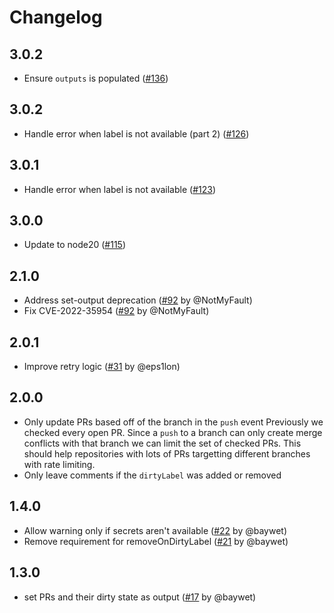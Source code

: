 # Changelog

## 3.0.2

- Ensure `outputs` is populated ([#136](https://github.com/eps1lon/actions-label-merge-conflict/pull/136))

## 3.0.2

- Handle error when label is not available (part 2) ([#126](https://github.com/eps1lon/actions-label-merge-conflict/pull/126))

## 3.0.1

- Handle error when label is not available ([#123](https://github.com/eps1lon/actions-label-merge-conflict/pull/123))

## 3.0.0

- Update to node20 ([#115](https://github.com/eps1lon/actions-label-merge-conflict/pull/115))

## 2.1.0

- Address set-output deprecation ([#92](https://github.com/eps1lon/actions-label-merge-conflict/pull/92) by @NotMyFault)
- Fix CVE-2022-35954 ([#92](https://github.com/eps1lon/actions-label-merge-conflict/pull/92) by @NotMyFault)

## 2.0.1

- Improve retry logic ([#31](https://github.com/eps1lon/actions-label-merge-conflict/pull/31) by @eps1lon)

## 2.0.0

- Only update PRs based off of the branch in the `push` event
  Previously we checked every open PR.
  Since a `push` to a branch can only create merge conflicts with that branch we can limit the set of checked PRs.
  This should help repositories with lots of PRs targetting different branches with rate limiting.
- Only leave comments if the `dirtyLabel` was added or removed

## 1.4.0

- Allow warning only if secrets aren't available ([#22](https://github.com/eps1lon/actions-label-merge-conflict/pull/22) by @baywet)
- Remove requirement for removeOnDirtyLabel ([#21](https://github.com/eps1lon/actions-label-merge-conflict/pull/21) by @baywet)

## 1.3.0

- set PRs and their dirty state as output ([#17](https://github.com/eps1lon/actions-label-merge-conflict/pull/17) by @baywet)

